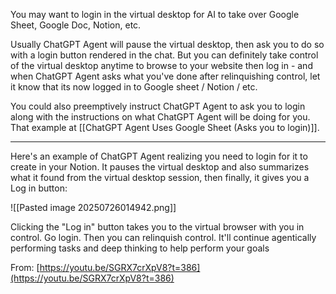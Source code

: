 You may want to login in the virtual desktop for AI to take over Google Sheet, Google Doc, Notion, etc.

Usually ChatGPT Agent will pause the virtual desktop, then ask you to do so with a login button rendered in the chat. But you can definitely take control of the virtual desktop anytime to browse to your website then log in - and when ChatGPT Agent asks what you've done after relinquishing control, let it know that its now logged in to Google sheet / Notion / etc.

You could also preemptively instruct ChatGPT Agent to ask you to login along with the instructions on what ChatGPT Agent will be doing for you. That example at [[ChatGPT Agent Uses Google Sheet (Asks you to login)]].


---

Here's an example of ChatGPT Agent realizing you need to login for it to create in your Notion. It pauses the virtual desktop and also summarizes what it found from the virtual desktop session, then finally, it gives you a Log in button:

![[Pasted image 20250726014942.png]]

Clicking the "Log in" button takes you to the virtual browser with you in control. Go login. Then you can relinquish control. It'll continue agentically performing tasks and deep thinking to help perform your goals

From: [https://youtu.be/SGRX7crXpV8?t=386](https://youtu.be/SGRX7crXpV8?t=386)


